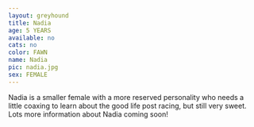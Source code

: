 ```yaml
---
layout: greyhound
title: Nadia
age: 5 YEARS
available: no
cats: no
color: FAWN
name: Nadia
pic: nadia.jpg
sex: FEMALE
---
```


Nadia is a smaller female with a more reserved personality who needs a little coaxing to learn about the good life post
racing, but still very sweet. Lots more information about Nadia coming soon!

